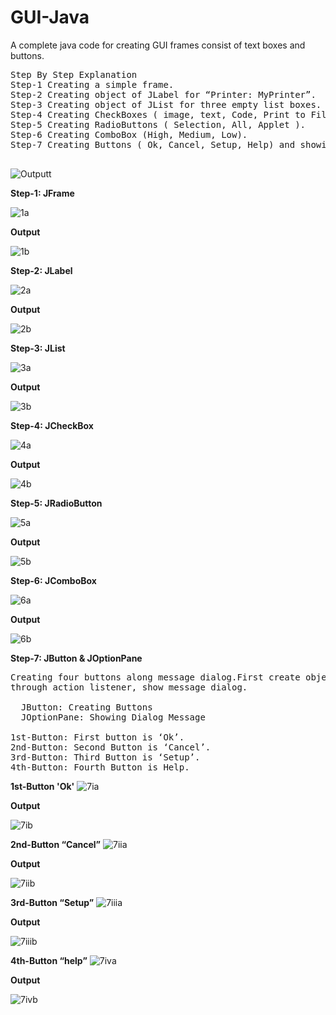 # GUI-Java
A complete java code for creating GUI frames consist of text boxes and buttons.

<pre>
Step By Step Explanation
Step-1 Creating a simple frame.
Step-2 Creating object of JLabel for “Printer: MyPrinter”.
Step-3 Creating object of JList for three empty list boxes.
Step-4 Creating CheckBoxes ( image, text, Code, Print to File).
Step-5 Creating RadioButtons ( Selection, All, Applet ).
Step-6 Creating ComboBox (High, Medium, Low).
Step-7 Creating Buttons ( Ok, Cancel, Setup, Help) and showing dialog message on click

</pre>

![Outputt](Outputt.png)

**Step-1: JFrame**

![1a](1a.png)

**Output**

![1b](1b.png)


**Step-2: JLabel**

![2a](2a.png)

**Output**

![2b](2b.png)

**Step-3: JList**

![3a](3a.png)

**Output**

![3b](3b.png)

**Step-4: JCheckBox**

![4a](4a.png)

**Output**

![4b](4b.png)

**Step-5: JRadioButton**

![5a](5a.png)

**Output**

![5b](5b.png)

**Step-6: JComboBox**

![6a](6a.png)

**Output**

![6b](6b.png)

**Step-7: JButton & JOptionPane**
<pre>
Creating four buttons along message dialog.First create object of JButton and then 
through action listener, show message dialog.

  JButton: Creating Buttons
  JOptionPane: Showing Dialog Message
  
1st-Button: First button is ‘Ok’.
2nd-Button: Second Button is ‘Cancel’.
3rd-Button: Third Button is ‘Setup’.
4th-Button: Fourth Button is Help.
</pre>

**1st-Button 'Ok'**
![7ia](7ia.png)

**Output**

![7ib](7ib.png)


**2nd-Button “Cancel”**
![7iia](7iia.png)

**Output**

![7iib](7iib.png)

**3rd-Button “Setup”**
![7iiia](7iiia.png)

**Output**

![7iiib](7iiib.png)


**4th-Button “help”**
![7iva](7iva.png)

**Output**

![7ivb](7ivb.png)




